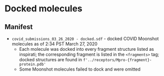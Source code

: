 # Docked molecules

## Manifest
* `covid_submissions_03_26_2020 - docked.sdf` - docked COVID Moonshot molecules as of 2:34 PST March 27, 2020
   * Each molecule was docked into every fragment structure listed as inspirati; the corresponding fragment is listed in the `<fragments>` tag;
     docked structures are found in `f'../receptors/Mpro-{fragment}-protein.pdb'`
   * Some Moonshot molecules failed to dock and were omitted
